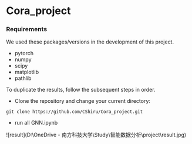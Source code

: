 # Cora_project
### Requirements
We used these packages/versions in the development of this project.
- pytorch
- numpy
- scipy
- matplotlib
- pathlib


To duplicate the results, follow the subsequent steps in order.
- Clone the repository and change your current directory:
```
git clone https://github.com/CShiru/Cora_project.git
```
- run all GNN.ipynb

![result](D:\OneDrive - 南方科技大学\Study\智能数据分析\project\result.jpg)